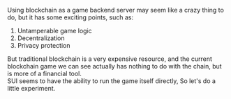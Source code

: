 Using blockchain as a game backend server may seem like a crazy thing to do, but it has some exciting points, such as:

1. Untamperable game logic
2. Decentralization
3. Privacy protection

But traditional blockchain is a very expensive resource, and the current blockchain game we can see actually has nothing to do with the chain, but is more of a financial tool.  
SUI seems to have the ability to run the game itself directly, So let's do a little experiment.
